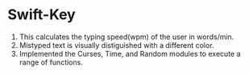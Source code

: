 # Swift-Key
1. This calculates the typing speed(wpm) of the user in words/min.
2. Mistyped text is visually distiguished with a different color.
3. Implemented the Curses, Time, and Random modules to execute a range of functions.
